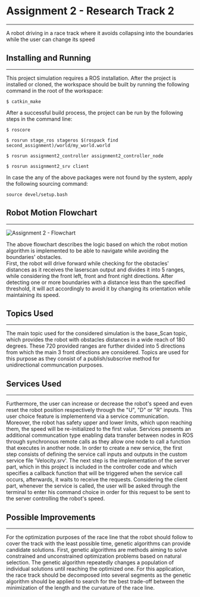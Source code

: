 # Assignment 2 - Research Track 2
---------------------------------
A robot driving in a race track where it avoids collapsing into the boundaries while the user can change its speed
## Installing and Running
---------------------------
This project simulation requires a ROS installation.
After the project is installed or cloned, the workspace should be built by running the following command in the root of the workspace:
```
$ catkin_make
```
After a successful build process, the project can be run by the following steps in the command line:

```
$ roscore
```
```
$ rosrun stage_ros stageros $(rospack find second_assignment)/world/my_world.world
```
```
$ rosrun assignment2_controller assignment2_controller_node
```
```
$ rosrun assignment2_srv client
```
In case the any of the above packages were not found by the system, apply the following sourcing command:
```
source devel/setup.bash
```
## Robot Motion Flowchart
-------------------------
![Assignment 2 - Flowchart](https://user-images.githubusercontent.com/79665691/173125089-fac2f92f-72bd-4178-81b3-f103ce540f9d.png)

The above flowchart describes the logic based on which the robot motion algorithm is implemented to be able to navigate while avoiding the boundaries' obstacles.\
First, the robot will drive forward while checking for the obstacles' distances as it receives the laserscan output and divides it into 5 ranges, while considering the front left, front and front right directions. After detecting one or more boundaries with a distance less than the specified threshold, it will act accordingly to avoid it by changing its orientation while maintaining its speed.

## Topics Used
--------------
The main topic used for the considered simulation is the base_Scan topic, which provides the robot with obstacles distances in a wide reach of 180 degrees. These 720 provided ranges are further divided into 5 directions from which the main 3 front directions are considered. Topics are used for this purpose as they consist of a publish/subscrive method for unidirectional communcation purposes. 

## Services Used
----------------
Furthermore, the user can increase or decrease the robot's speed and even reset the robot position respectively through the "U", "D" or "R" inputs. This user choice feature is implementend via a service communication. Moreover, the robot has safety upper and lower limits, which upon reaching them, the speed will be re-initialized to the first value. Services presents an additional communcation type enabling data transfer between nodes in ROS through synchronous remote calls as they allow one node to call a function that executes in another node. In order to create a new service, the first step consists of defining the service call inputs and outputs in the  custom service file 'Velocity.srv'. The next step is the implementation of the server part, which in this project is included in the controller code and which specifies a callback function that will be triggered when the service call occurs, afterwards, it waits to receive the requests. Considering the client part, whenever the service is called, the user will be asked through the terminal to enter his command choice in order for this request to be sent to the server controlling the robot's speed.

## Possible Improvements
------------------------
For the optimization purposes of the race line that the robot should follow to cover the track with the least possible time, genetic algorithms can provide candidate solutions. First, genetic algorithms are methods aiming to solve constrained and unconstrained optimization problems based on natural selection. The genetic algorithm repeatedly changes a population of individual solutions until reaching the optimized one. For this application, the race track should be decomposed into several segments as the genetic algorithm should be applied to search for the best trade-off between the minimization of the length and the curvature of the race line.
